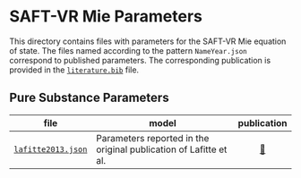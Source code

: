 # SAFT-VR Mie Parameters

This directory contains files with parameters for the SAFT-VR Mie equation of state.
The files named according to the pattern `NameYear.json` correspond to published parameters. The corresponding publication is provided in the [`literature.bib`](literature.bib) file.

## Pure Substance Parameters

| file                                   | model                                                             |                  publication                   |
| -------------------------------------- | ----------------------------------------------------------------- | :--------------------------------------------: |
| [`lafitte2013.json`](lafitte2013.json) | Parameters reported in the original publication of Lafitte et al. | [&#128279;](https://doi.org/10.1063/1.4819786) |
